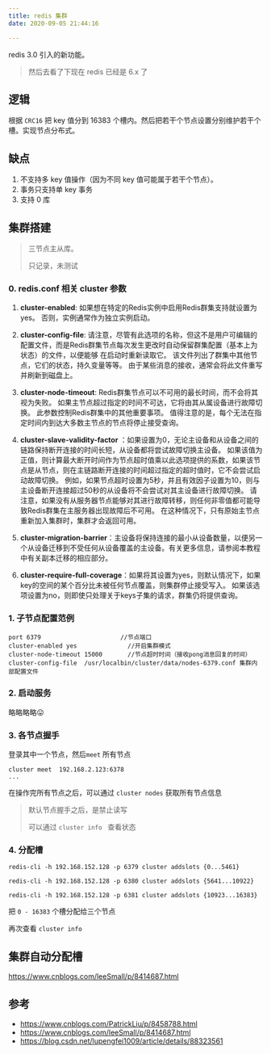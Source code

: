 ```yaml
---
title: redis 集群
date: 2020-09-05 21:44:16

---
```




redis 3.0 引入的新功能。

> 然后去看了下现在 redis 已经是 6.x 了



## 逻辑

根据 `CRC16` 把 key 值分到 16383 个槽内。然后把若干个节点设置分别维护若干个槽。实现节点分布式。



## 缺点

1. 不支持多 key 值操作（因为不同 key 值可能属于若干个节点）。
2. 事务只支持单 key 事务
3. 支持 0 库



## 集群搭建

> 三节点主从库。
>
> 只记录，未测试

### 0. redis.conf 相关 cluster 参数

1. **cluster-enabled**: 如果想在特定的Redis实例中启用Redis群集支持就设置为yes。 否则，实例通常作为独立实例启动。

2. **cluster-config-file**: 请注意，尽管有此选项的名称，但这不是用户可编辑的配置文件，而是Redis群集节点每次发生更改时自动保留群集配置（基本上为状态）的文件，以便能够 在启动时重新读取它。 该文件列出了群集中其他节点，它们的状态，持久变量等等。 由于某些消息的接收，通常会将此文件重写并刷新到磁盘上。

3. **cluster-node-timeout**: Redis群集节点可以不可用的最长时间，而不会将其视为失败。 如果主节点超过指定的时间不可达，它将由其从属设备进行故障切换。 此参数控制Redis群集中的其他重要事项。 值得注意的是，每个无法在指定时间内到达大多数主节点的节点将停止接受查询。

4. **cluster-slave-validity-factor** ：如果设置为0，无论主设备和从设备之间的链路保持断开连接的时间长短，从设备都将尝试故障切换主设备。 如果该值为正值，则计算最大断开时间作为节点超时值乘以此选项提供的系数，如果该节点是从节点，则在主链路断开连接的时间超过指定的超时值时，它不会尝试启动故障切换。 例如，如果节点超时设置为5秒，并且有效因子设置为10，则与主设备断开连接超过50秒的从设备将不会尝试对其主设备进行故障切换。 请注意，如果没有从服务器节点能够对其进行故障转移，则任何非零值都可能导致Redis群集在主服务器出现故障后不可用。 在这种情况下，只有原始主节点重新加入集群时，集群才会返回可用。

5. **cluster-migration-barrier**：主设备将保持连接的最小从设备数量，以便另一个从设备迁移到不受任何从设备覆盖的主设备。有关更多信息，请参阅本教程中有关副本迁移的相应部分。

6. **cluster-require-full-coverage**：如果将其设置为yes，则默认情况下，如果key的空间的某个百分比未被任何节点覆盖，则集群停止接受写入。 如果该选项设置为no，则即使只处理关于keys子集的请求，群集仍将提供查询。

### 1. 子节点配置范例

```
port 6379                      //节点端口
cluster-enabled yes              //开启集群模式
cluster-node-timeout 15000       //节点超时时间（接收pong消息回复的时间）
cluster-config-file  /usr/localbin/cluster/data/nodes-6379.conf 集群内部配置文件
```

### 2. 启动服务

略略略略😛

### 3. 各节点握手

登录其中一个节点，然后`meet` 所有节点

```
cluster meet  192.168.2.123:6378
...
```

在操作完所有节点之后，可以通过 `cluster nodes` 获取所有节点信息

> 默认节点握手之后，是禁止读写
>
> 可以通过 `cluster info ` 查看状态

### 4. 分配槽 

```
redis-cli -h 192.168.152.128 -p 6379 cluster addslots {0...5461}

redis-cli -h 192.168.152.128 -p 6380 cluster addslots {5641...10922}

redis-cli -h 192.168.152.128 -p 6381 cluster addslots {10923...16383}
```

把 `0 - 16383` 个槽分配给三个节点

再次查看 `cluster info`



## 集群自动分配槽

https://www.cnblogs.com/leeSmall/p/8414687.html



## 参考

- https://www.cnblogs.com/PatrickLiu/p/8458788.html
- https://www.cnblogs.com/leeSmall/p/8414687.html
- https://blog.csdn.net/lupengfei1009/article/details/88323561

